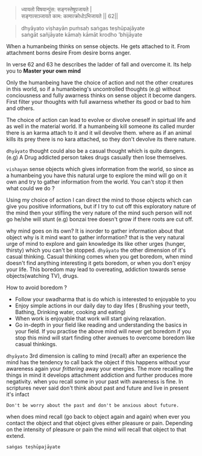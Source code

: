 

>ध्यायतो विषयान्पुंस: सङ्गस्तेषूपजायते |   
सङ्गात्सञ्जायते काम: कामात्क्रोधोऽभिजायते || 62||

>dhyāyato viṣhayān puṁsaḥ saṅgas teṣhūpajāyate  
saṅgāt sañjāyate kāmaḥ kāmāt krodho ’bhijāyate

When a humanbeing thinks on sense objects.
He gets attached to it. From attachment borns desire
From desire borns anger.

In verse 62 and 63 he describes the ladder of fall and overcome it. Its help you to **Master your own mind**

Only the humanbeing have the choice of action and not the other creatures in this world, so if a humanbeing's uncontrolled thoughts 
(e.g) without conciousness and fully awarness thinks on sense object it become dangers. First filter your thoughts with full awarness whether its good or bad to him and others. 

The choice of action can lead to evolve or divolve oneself in spirtual life and as well in the material world. If a humanbeing kill someone its called murder there is an karma attach to it and it wil devolve them. where as if an animal kills its prey there is no kara attached, so they don't devolve its there nature.

`dhyāyato` thought could also be a casual thought which is quite dangers.(e.g) A Drug addicted person takes drugs casually then lose themselves.

`vishayan` sense objects which gives information from the world, so since as a humanbeing you have this natural urge to explore the mind will go on it own and try to gather information from the world. You can't stop it then what could we do ?

Using my choice of action I can direct the mind to those objects which can give you positive informations, but if I try to cut off this exploratory nature of the mind then your stifling the very nature of the mind such person will not go he/she will stunt (e.g) bonzai tree doesn't grow if there roots are cut off.

why mind goes on its own? It is inorder to gather information about that object 
why is it mind want to gather information? that is the very natural urge of mind to explore and gain knowledge its like other urges (hunger, thirsty) which you can't be stopped.
`dhyāyato` the other dimension of it's casual thinking. Casual thinking comes when you get boredom, when mind doesn't find anything interesting
it gets boredom, or when you don't enjoy your life. This boredom may lead to overeating, addiction towards sense objects(watching TV), drugs. 

How to avoid boredom ?
- Follow your swadharma that is do which is interested to enjoyable to you
- Enjoy simple actions in our daily day to day lifes ( Brushing your teeth, Bathing, Drinking water, cooking and eating)
- When work is enjoyable that work will start giving relaxation.
- Go in-depth in your field like reading and understanding  the basics in your field. 
If you practise the above mind will never get boredom if you stop this mind will start finding other avenues to overcome boredom like casual thinkings. 

`dhyāyato` 3rd dimension is calling to mind (recall) after an experience the mind has the tendency to call back the object if this happens without your awareness again your _frittering_ away your energies. 
The more recalling the things in mind it develops attachment addiction and further produces more negativity. 
when you recall some in your past with awareness is fine. In scriptures never said don't think about past and future and live in present it's infact

`Don't be worry about the past and don't be anxious about future.`

when does mind recall (go back to object again and again) when ever you contact the object and that object gives either pleasure or pain. Depending on the intensity of pleasure or pain the mind will recall that object to that extend. 

`saṅgas teṣhūpajāyate`



<!--stackedit_data:
eyJoaXN0b3J5IjpbLTIxMzA2MzUyNzYsLTMyNDQ3MzQ1OCwtMT
I4NDU1MzAyNywtMTk5Njc0NjY3MywtMjEwMTk3OThdfQ==
-->